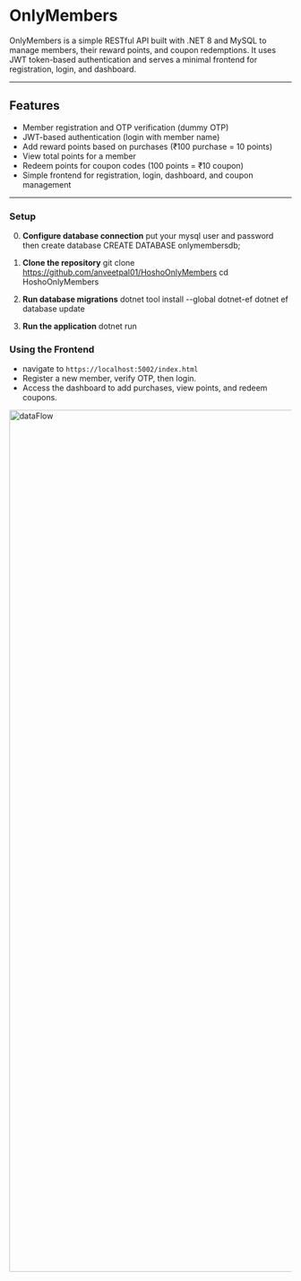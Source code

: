 # OnlyMembers

OnlyMembers is a simple RESTful API built with .NET 8 and MySQL to manage members, their reward points, and coupon redemptions. 
It uses JWT token-based authentication and serves a minimal frontend for registration, login, and dashboard.

---

## Features

- Member registration and OTP verification (dummy OTP)
- JWT-based authentication (login with member name)
- Add reward points based on purchases (₹100 purchase = 10 points)
- View total points for a member
- Redeem points for coupon codes (100 points = ₹10 coupon)
- Simple frontend for registration, login, dashboard, and coupon management

---


### Setup
0. **Configure database connection**
put your mysql user and password
then create database
CREATE DATABASE onlymembersdb;

1. **Clone the repository**
git clone https://github.com/anveetpal01/HoshoOnlyMembers
cd HoshoOnlyMembers

3. **Run database migrations**
   dotnet tool install --global dotnet-ef
   dotnet ef database update
   
5. **Run the application**
  dotnet run

### Using the Frontend

- navigate to `https://localhost:5002/index.html`
- Register a new member, verify OTP, then login.
- Access the dashboard to add purchases, view points, and redeem coupons.


<img width="1024" height="1536" alt="dataFlow" src="https://github.com/user-attachments/assets/8164079d-07b2-41ef-97b9-7b3b1c82ecdd" />



